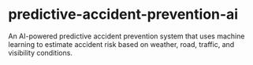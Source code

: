 # predictive-accident-prevention-ai
An AI-powered predictive accident prevention system that uses machine learning to estimate accident risk based on weather, road, traffic, and visibility conditions.
